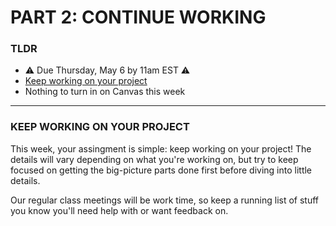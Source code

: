 # PART 2: CONTINUE WORKING

### TLDR  
* ⚠️ Due Thursday, May 6 by 11am EST ⚠️
* [Keep working on your project](#keep-working-on-your-project)  
* Nothing to turn in on Canvas this week  

***

### KEEP WORKING ON YOUR PROJECT  
This week, your assingment is simple: keep working on your project! The details will vary depending on what you're working on, but try to keep focused on getting the big-picture parts done first before diving into little details.

Our regular class meetings will be work time, so keep a running list of stuff you know you'll need help with or want feedback on.

